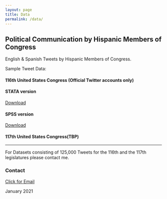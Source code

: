 ```yaml
---
layout: page
title: Data
permalink: /data/
---
```


## Political Communication by Hispanic Members of Congress
English & Spanish Tweets by Hispanic Members of Congress. 

Sample Tweet Data: 

#### 116th United States Congress (Official Twitter accounts only)

#### STATA version
[Download](/images/EngSpanTweets.dta)

#### SPSS version
[Download](/images/EngSpanTweets.sav)

#### 117th United States Congress(TBP)
---

For Datasets consisting of 125,000 Tweets for the 116th and the 117th legislatures please contact me.

### Contact
[Click for Email](mailto:cxg172030@utdallas.edu)


January 2021
